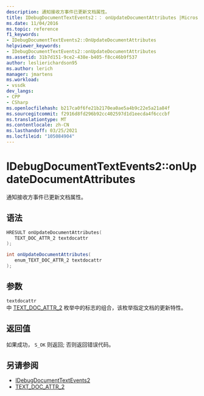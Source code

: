 ```yaml
---
description: 通知接收方事件已更新文档属性。
title: IDebugDocumentTextEvents2：： onUpdateDocumentAttributes |Microsoft Docs
ms.date: 11/04/2016
ms.topic: reference
f1_keywords:
- IDebugDocumentTextEvents2::OnUpdateDocumentAttributes
helpviewer_keywords:
- IDebugDocumentTextEvents2::onUpdateDocumentAttributes
ms.assetid: 31b7d151-9ce2-438e-b405-f8cc46b9f537
author: leslierichardson95
ms.author: lerich
manager: jmartens
ms.workload:
- vssdk
dev_langs:
- CPP
- CSharp
ms.openlocfilehash: b217ca0f6fe21b2170ea0ae5a4b9c22e5a21a84f
ms.sourcegitcommit: f2916d8fd296b92cc402597d1d1eecda4f6cccbf
ms.translationtype: MT
ms.contentlocale: zh-CN
ms.lasthandoff: 03/25/2021
ms.locfileid: "105084904"
---
```

# <a name="idebugdocumenttextevents2onupdatedocumentattributes"></a>IDebugDocumentTextEvents2::onUpdateDocumentAttributes
通知接收方事件已更新文档属性。

## <a name="syntax"></a>语法

```cpp
HRESULT onUpdateDocumentAttributes( 
   TEXT_DOC_ATTR_2 textdocattr
);
```

```csharp
int onUpdateDocumentAttributes( 
   enum_TEXT_DOC_ATTR_2 textdocattr
);
```

## <a name="parameters"></a>参数
`textdocattr`\
中 [TEXT_DOC_ATTR_2](../../../extensibility/debugger/reference/text-doc-attr-2.md) 枚举中的标志的组合，该枚举指定文档的更新特性。

## <a name="return-value"></a>返回值
 如果成功， `S_OK` 则返回; 否则返回错误代码。

## <a name="see-also"></a>另请参阅
- [IDebugDocumentTextEvents2](../../../extensibility/debugger/reference/idebugdocumenttextevents2.md)
- [TEXT_DOC_ATTR_2](../../../extensibility/debugger/reference/text-doc-attr-2.md)
